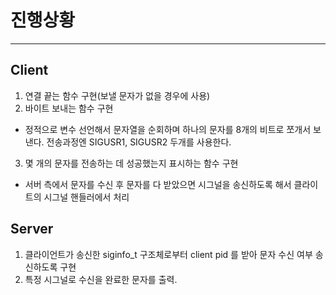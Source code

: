 # 진행상황
---
## Client
1. 연결 끝는 함수 구현(보낼 문자가 없을 경우에 사용)
2. 바이트 보내는 함수 구현 
- 정적으로 변수 선언해서 문자열을 순회하며 하나의 문자를 8개의 비트로 쪼개서 보낸다. 전송과정엔 SIGUSR1, SIGUSR2 두개를 사용한다.
3. 몇 개의 문자를 전송하는 데 성공했는지 표시하는 함수 구현
- 서버 측에서 문자를 수신 후 문자를 다 받았으면 시그널을 송신하도록 해서 클라이트의 시그널 핸들러에서 처리

## Server
1. 클라이언트가 송신한 siginfo_t 구조체로부터 client pid 를 받아 문자 수신 여부 송신하도록 구현
2. 특정 시그널로 수신을 완료한 문자를 출력.
